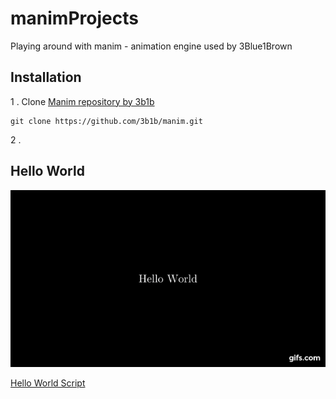 # manimProjects
Playing around with manim - animation engine used by 3Blue1Brown
## Installation
1 . Clone [Manim repository by 3b1b](https://github.com/3b1b/manim) 

    git clone https://github.com/3b1b/manim.git

   
2 . 
## Hello World
![Alt Text](https://github.com/sujay-mahadik/manimProjects/blob/master/gifs/hello_world.gif)

[Hello World Script](https://github.com/sujay-mahadik/manimProjects/blob/master/scripts/hello_world.py)
<!--stackedit_data:
eyJoaXN0b3J5IjpbLTk3NTAzNDE0Miw4NjM3MDM0NTZdfQ==
-->